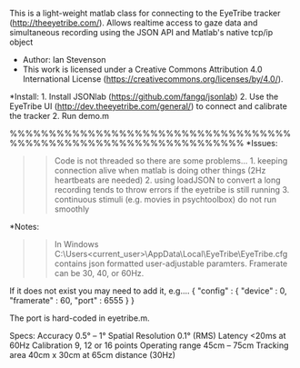 
This is a light-weight matlab class for connecting to the EyeTribe tracker (http://theeyetribe.com/). Allows realtime access to gaze data and simultaneous recording using the JSON API and Matlab's native tcp/ip object

* Author:  Ian Stevenson
* This work is licensed under a Creative Commons Attribution 4.0 International License (https://creativecommons.org/licenses/by/4.0/).

*Install:
    1. Install JSONlab (https://github.com/fangq/jsonlab)
    2. Use the EyeTribe UI (http://dev.theeyetribe.com/general/) to connect and calibrate the tracker
    2. Run demo.m

%%%%%%%%%%%%%%%%%%%%%%%%%%%%%%%%%%%%%%%%%%%%%%%%%%%%%%%%%%%%%%%%%%
*Issues:
>> Code is not threaded so there are some problems...
    1. keeping connection alive when matlab is doing other things (2Hz heartbeats are needed)
    2. using loadJSON to convert a long recording tends to throw errors if the eyetribe is still running
    3. continuous stimuli (e.g. movies in psychtoolbox) do not run smoothly

*Notes:
>> In Windows C:\Users\<current_user>\AppData\Local\EyeTribe\EyeTribe.cfg
contains json formatted user-adjustable paramters. Framerate can be 30, 40, or 60Hz.

If it does not exist you may need to add it, e.g....
{
"config" : {
"device" : 0,
"framerate" : 60,
"port" : 6555 
}
}

The port is hard-coded in eyetribe.m.

Specs:
Accuracy            0.5° – 1°
Spatial Resolution	0.1° (RMS)
Latency             <20ms at 60Hz
Calibration         9, 12 or 16 points
Operating range		45cm – 75cm
Tracking area		40cm x 30cm at 65cm distance (30Hz)
